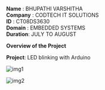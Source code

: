 **Name**    : BHUPATHI VARSHITHA<br>
**Company** : CODTECH IT SOLUTIONS<br>
**ID**      : CT08DS3630<br>
**Domain**  : EMBEDDED SYSTEMS<br>
**Duration**: JULY TO AUGUST<br>

**Overview of the Project**

**Project**: LED blinking with Arduino

![img1](https://github.com/user-attachments/assets/ddc40a67-f613-4121-826c-89574b085bc7)

![img2](https://github.com/user-attachments/assets/b79d5a4f-2d5e-456a-808b-9ebaa3a34ea5)
